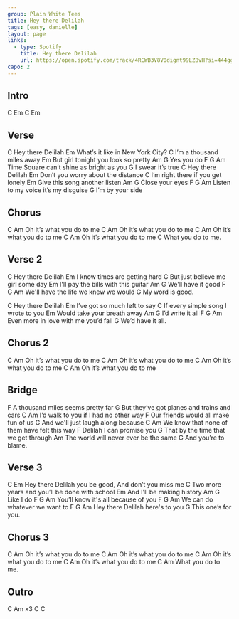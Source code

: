 ```yaml
---
group: Plain White Tees
title: Hey there Delilah
tags: [easy, danielle]
layout: page
links:
  - type: Spotify
    title: Hey there Delilah
    url: https://open.spotify.com/track/4RCWB3V8V0dignt99LZ8vH?si=444ggMeDTiav4Px1jxffMA
capo: 2
---
```


## Intro

C Em C Em

## Verse

C
  Hey there Delilah
          Em
What’s it like in New York City?
      C
I’m a thousand miles away
           Em
But girl tonight you look so pretty
        Am   G
Yes you do
F                   G                  Am
  Time Square can’t shine as bright as you
             G
I swear it’s true
C
  Hey there Delilah
          Em
Don’t you worry about the distance
          C
I’m right there if you get lonely
          Em
Give this song another listen
           Am     G
Close your eyes
F              G                Am
  Listen to my voice it’s my disguise
            G
I’m by your side

## Chorus

C                      Am
Oh it’s what you do to me
C                      Am
Oh it’s what you do to me
C                      Am
Oh it’s what you do to me
C                      Am
Oh it’s what you do to me
               C
What you do to me.

## Verse 2

C
  Hey there Delilah
       Em
I know times are getting hard
           C
But just believe me girl some day
             Em
I'll pay the bills with this guitar
              Am     G
We'll have it good
F                G               Am
  We'll have the life we knew we would
           G
My word is good.

C
  Hey there Delilah
         Em
I’ve got so much left to say
         C
If every simple song I wrote to you
      Em
Would take your breath away
             Am    G
I’d write it all
F              G                  Am
  Even more in love with me you’d fall
             G
We’d have it all.

## Chorus 2

C                      Am
Oh it’s what you do to me
C                      Am
Oh it’s what you do to me
C                      Am
Oh it’s what you do to me
C                      Am
Oh it’s what you do to me

## Bridge

  F
A thousand miles seems pretty far
    G
But they’ve got planes and trains and cars
    C                             Am
I’d walk to you if I had no other way
    F
Our friends would all make fun of us
    G
And we'll just laugh along because
   C                                     Am
We know that none of them have felt this way
  F
Delilah I can promise you
     G
That by the time that we get through
    Am
The world will never ever be the same
              G
And you’re to blame.

## Verse 3

C                          Em
  Hey there Delilah you be good, And don’t you miss me
         C
Two more years and you’ll be done with school
    Em
And I'll be making history
       Am   G
Like I do
F                  G              Am
  You’ll know it's all because of you
F               G            Am
  We can do whatever we want to
F             G               Am
  Hey there Delilah here's to you
               G
This one’s for you.

## Chorus 3

C                      Am
Oh it’s what you do to me
C                      Am
Oh it’s what you do to me
C                      Am
Oh it’s what you do to me
C                      Am
Oh it’s what you do to me
               C       Am
What you do to me.

## Outro

C    Am    x3
C    C
